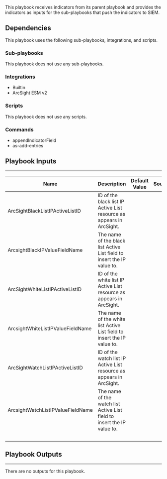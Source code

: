 This playbook receives indicators from its parent playbook and provides the indicators as inputs for the sub-playbooks that push the indicators to SIEM.

## Dependencies
This playbook uses the following sub-playbooks, integrations, and scripts.

### Sub-playbooks
This playbook does not use any sub-playbooks.

### Integrations
* Builtin
* ArcSight ESM v2

### Scripts
This playbook does not use any scripts.

### Commands
* appendIndicatorField
* as-add-entries

## Playbook Inputs
---

| **Name** | **Description** | **Default Value** | **Source** | **Required** |
| --- | --- | --- | --- | --- |
| ArcSightBlackListIPActiveListID | ID of the black list IP Active List resource as appears in ArcSight. |  |  | Optional |
| ArcsightBlackIPValueFieldName | The name of the black list Active List field to insert the IP value to. |  |  | Optional |
| ArcSightWhiteListIPActiveListID | ID of the white list IP Active List resource as appears in ArcSight. |  |  | Optional |
| ArcsightWhiteListIPValueFieldName | The name of the white list Active List field to insert the IP value to. |  |  | Optional |
| ArcSightWatchListIPActiveListID | ID of the watch list IP Active List resource as appears in ArcSight. |  |  | Optional |
| ArcsightWatchListIPValueFieldName | The name of the watch list Active List field to insert the IP value to. |  |  | Optional |
|  |  |  |  | Optional |

## Playbook Outputs
---
There are no outputs for this playbook.

<!-- Playbook PNG image comes here -->